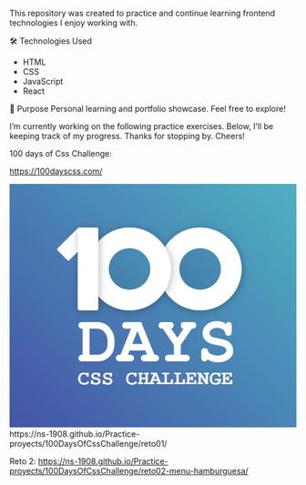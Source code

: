 This repository was created to practice and continue learning frontend technologies I enjoy working with.

🛠️ Technologies Used
- HTML
- CSS
- JavaScript
- React

📌 Purpose
Personal learning and portfolio showcase.
Feel free to explore!

I’m currently working on the following practice exercises. 
Below, I’ll be keeping track of my progress. Thanks for stopping by.
Cheers!

100 days of Css Challenge: 

https://100dayscss.com/

[![Reto 1 (100 days](100DaysOfCssChallenge/miniaturas-web/01-100-dias.jpg)]([https://tusitio.com](https://ns-1908.github.io/Practice-proyects/100DaysOfCssChallenge/reto01/))
https://ns-1908.github.io/Practice-proyects/100DaysOfCssChallenge/reto01/

Reto 2:  https://ns-1908.github.io/Practice-proyects/100DaysOfCssChallenge/reto02-menu-hamburguesa/

